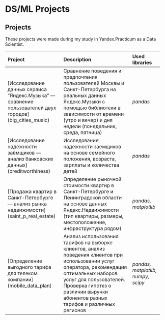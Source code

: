 # DS/ML Projects
## Projects

These projects were made during my study in Yandex.Practicum as a Data Scientist.

| Project | Description | Used libraries |
|:----------------------|:----------------------|:----------------------|
|[Исследование данных сервиса “Яндекс.Музыка” — сравнение пользователей двух городов] (big_cities_music) | Сравнение поведения и предпочтения пользователей Москвы и Санкт-Петербурга на реальных данных Яндекс.Музыки c помощью библиотеки в зависимости от времени (утро и вечер) и дня недели (понедельник, среда, пятница) | *pandas* |
|[Исследование надёжности заёмщиков — анализ банковских данных] (creditworthiness) | Исследование надежности заемщиков на основе семейного положения, возраста, зарплаты и количества детей | *pandas* |
|[Продажа квартир в Санкт-Петербурге — анализ рынка недвижимости] (saint_p_real_estate) | Определение рыночной стоимости квартир в Санкт-Петербурге и Ленинградской области на основе данных Яндекс.Недвижимости (тип квартиры, размеры, местоположение, инфраструктура рядом) |*pandas, matplotlib* |
| [Определение выгодного тарифа для телеком компании] (mobile_data_plan) | Анализ использования тарифов на выборке клиентов, анализ поведения клиентов при использовании услуг оператора, рекомендация оптимальных наборов услуг для пользователей. Проверка гипотез о различии выручки абонентов разных тарифов и различных регионов | *pandas, matplotlib, numpy, scipy* |

